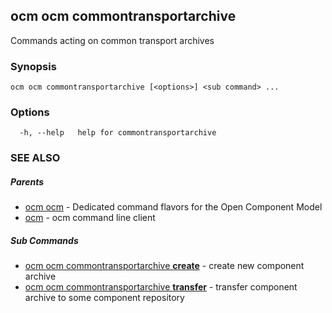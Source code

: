 ## ocm ocm commontransportarchive

Commands acting on common transport archives

### Synopsis

```
ocm ocm commontransportarchive [<options>] <sub command> ...
```

### Options

```
  -h, --help   help for commontransportarchive
```

### SEE ALSO

##### Parents

* [ocm ocm](ocm_ocm.md)	 - Dedicated command flavors for the Open Component Model
* [ocm](ocm.md)	 - ocm command line client


##### Sub Commands

* [ocm ocm commontransportarchive <b>create</b>](ocm_ocm_commontransportarchive_create.md)	 - create new component archive
* [ocm ocm commontransportarchive <b>transfer</b>](ocm_ocm_commontransportarchive_transfer.md)	 - transfer component archive to some component repository

